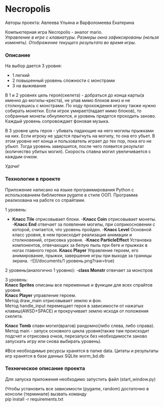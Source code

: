 # Necropolis #

Авторы проекта: Авлеева Ульяна и Варфоломеева Екатерина

Компьютерная игра Necropolis - аналог mario.  
*Управление в игре с клавиатуры.* 
*Размеры окна зафиксированы (нельзя изменять).*
*Отображение текущего результата во время игры.*

### Описание ### 

На выбор дается 3 уровня:
- 1 легкий
- 2 повышенный уровень сложности с монстрами
- 3 на выживание

В 1 и 2 уровнях цель героя(скелета) - добраться до конца карты(а именно до могилы-креста), не упав мимо блоков вниз и не
столкнувшись с монстрами.
По ходу прохождения игроку также нужно собирать монетки.
Если игрок умирает(падает мимо блоков), то собранные монеты обнуляются, и уровень придется проходить заново.
Каждый уровень сопровождает фоновая музыка.

В 3 уровне цель героя - убивать падающие на него могилы прыжками на них.
Если игроку не удастся прыгнуть на могилу, то она его убьет.
В этом уровне нет конца и пользователь играет до тех пор, пока его не убьют.
Тогда уровень завершится, после чего появится результат (количество убитых могил).
Скорость спавна могил увеличивается с каждым очком.

*Удачи!*

 

### Технологии в проекте ###

Приложение написано на языке программирования Python c использованием библиотеки pygame в стиле ООП. 
Программа реализована на работе со спрайтами. 


1 уровень:
- **Класс Tile** отрисовывает блоки.
-**Класс Coin** отрисовывает монеты.
-**Класс End** отвечает за появление могилы, при соприкосновении с которой, считается, что уровень пройден.
-**Класс Level** Основной класс уровня, в нем происходит реализация анимации и столкновений, отрисовка уровня.
-**Класс ParticleEffect** Установка компонентов, отвечающих за белую пыль при беге и прыжках в ногах главного героя.
**Класс Player** Управление героем, его анимирование, прыжки, завершение игры при выходе за границы экрана.
-![](/documents/1 уровень.png?raw=true)

2 уровень(аналогично 1 уровню):
-**class Monstr** отвечает за монстров


3 уровень:  
**Класс Sprites** описаны все переменные и функции для всех спрайтов уровня.  
**Класс Player** управление героем.  
Метод draw_main отрисовывает землю и фон.  
Метод handle_input перемещает героя в зависимости от нажатых клавиш(AWSD+SPACE) и прокручивает землю исходя от положения скелета.

**Класс Tomb** спавн могил(врагов) рандомно(либо слева, либо справа).
Метод main - запуск основного цикла уровня(также там происходит подсчет и отрисовка очков,
перезапуск без необходимости заново запускать игру или снова выбирать уровень).


#Все необходимые ресурсы хранятся в папке data. Цитаты и результаты игр хранятся в базе данных SQLite worm_bd.db  


### Техническое описание проекта ###
Для запуска приложения необходимо запустить файл (start_window.py)   

(Чтобы установить все зависимости (pygame, random) 
достаточно в консоли (терминале) вызвать команду  
pip install -r requirements.txt
